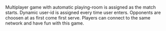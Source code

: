 Multiplayer game with automatic playing-room is assigned as the match starts.
Dynamic user-id is assigned every time user enters.
Opponents are choosen at as first come first serve.
Players can connect to the same network and have fun with this game.
